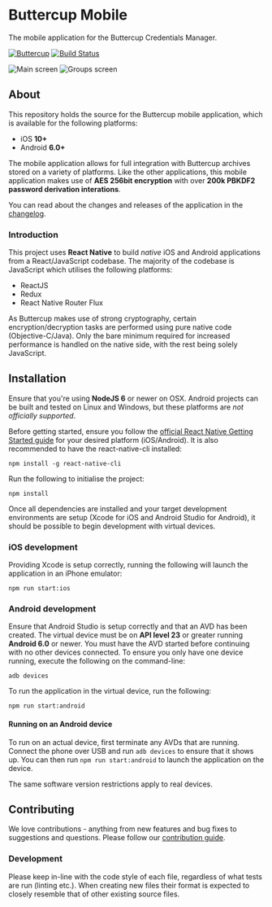 # Buttercup Mobile
The mobile application for the Buttercup Credentials Manager.

[![Buttercup](https://cdn.rawgit.com/buttercup-pw/buttercup-assets/6582a033/badge/buttercup-slim.svg)](https://buttercup.pw) [![Build Status](https://travis-ci.org/buttercup/buttercup-mobile.svg?branch=master)](https://travis-ci.org/buttercup/buttercup-mobile)

![Main screen](https://github.com/buttercup/buttercup-mobile/raw/master/bcup-1.png) ![Groups screen](https://github.com/buttercup/buttercup-mobile/raw/master/bcup-2.png)

## About
This repository holds the source for the Buttercup mobile application, which is available for the following platforms:

 * iOS **10+**
 * Android **6.0+**

The mobile application allows for full integration with Buttercup archives stored on a variety of platforms. Like the other applications, this mobile application makes use of **AES 256bit encryption** with over **200k PBKDF2 password derivation interations**.

You can read about the changes and releases of the application in the [changelog](CHANGELOG.md).

### Introduction
This project uses **React Native** to build _native_ iOS and Android applications from a React/JavaScript codebase. The majority of the codebase is JavaScript which utilises the following platforms:

 * ReactJS
 * Redux
 * React Native Router Flux

As Buttercup makes use of strong cryptography, certain encryption/decryption tasks are performed using pure native code (Objective-C/Java). Only the bare minimum required for increased performance is handled on the native side, with the rest being solely JavaScript.

## Installation
Ensure that you're using **NodeJS 6** or newer on OSX. Android projects can be built and tested on Linux and Windows, but these platforms are _not officially supported_.

Before getting started, ensure you follow the [official React Native Getting Started guide](https://facebook.github.io/react-native/docs/getting-started.html) for your desired platform (iOS/Android). It is also recommended to have the react-native-cli installed:

```shell
npm install -g react-native-cli
```

Run the following to initialise the project:

```shell
npm install
```

Once all dependencies are installed and your target development environments are setup (Xcode for iOS and Android Studio for Android), it should be possible to begin development with virtual devices.

### iOS development
Providing Xcode is setup correctly, running the following will launch the application in an iPhone emulator:

```shell
npm run start:ios
```

### Android development
Ensure that Android Studio is setup correctly and that an AVD has been created. The virtual device must be on **API level 23** or greater running **Android 6.0** or newer. You must have the AVD started before continuing with no other devices connected. To ensure you only have one device running, execute the following on the command-line:

```shell
adb devices
```

To run the application in the virtual device, run the following:

```shell
npm run start:android
```

#### Running on an Android device
To run on an actual device, first terminate any AVDs that are running. Connect the phone over USB and run `adb devices` to ensure that it shows up. You can then run `npm run start:android` to launch the application on the device.

The same software version restrictions apply to real devices.

## Contributing
We love contributions - anything from new features and bug fixes to suggestions and questions. Please follow our [contribution guide](CONTRIBUTING.md).

### Development
Please keep in-line with the code style of each file, regardless of what tests are run (linting etc.). When creating new files their format is expected to closely resemble that of other existing source files.
